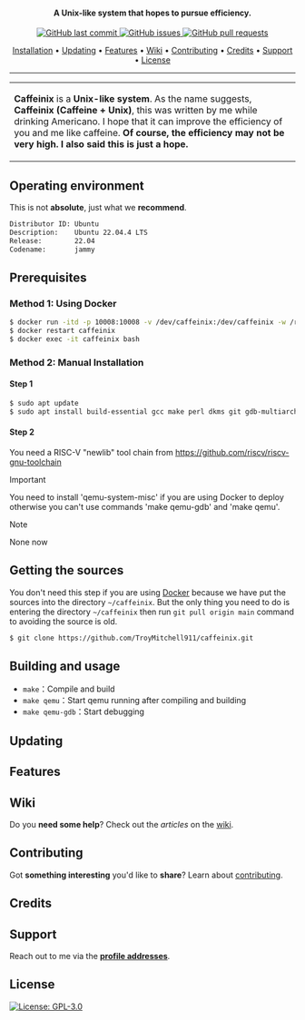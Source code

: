 <h4 align="center">A Unix-like system that hopes to pursue efficiency.</h4>

<p align="center">
    <a href="https://github.com/TroyMitchell911/Caffeinix/commits/main/">
    <img src="https://img.shields.io/github/last-commit/TroyMitchell911/Caffeinix.svg?style=flat-square&logo=github&logoColor=white"
         alt="GitHub last commit">
    <a href="https://github.com/TroyMitchell911/Caffeinix/issues">
    <img src="https://img.shields.io/github/issues-raw/TroyMitchell911/Caffeinix.svg?style=flat-square&logo=github&logoColor=white"
         alt="GitHub issues">
    <a href="https://github.com/TroyMitchell911/Caffeinix/pulls">
    <img src="https://img.shields.io/github/issues-pr-raw/TroyMitchell911/Caffeinix.svg?style=flat-square&logo=github&logoColor=white"
         alt="GitHub pull requests">
</p>

<p align="center">
  <a href="#installation">Installation</a> •
  <a href="#updating">Updating</a> •
  <a href="#features">Features</a> •
  <a href="#wiki">Wiki</a> •
  <a href="#contributing">Contributing</a> •
  <a href="#credits">Credits</a> •
  <a href="#support">Support</a> •
  <a href="#license">License</a>
</p>

---

<table>
<tr>
<td>

**Caffeinix** is a **Unix-like system**. As the name suggests, **Caffeinix (Caffeine + Unix)**, this was written by me while drinking Americano. I hope that it can improve the efficiency of you and me like caffeine. **Of course, the efficiency may not be very high. I also said this is just a hope.**

</td>
</tr>
</table>

## Operating environment

This is not **absolute**, just what we **recommend**.

```bash
Distributor ID: Ubuntu
Description:    Ubuntu 22.04.4 LTS
Release:        22.04
Codename:       jammy
```

## Prerequisites

### Method 1: Using Docker

```bash
$ docker run -itd -p 10008:10008 -v /dev/caffeinix:/dev/caffeinix -w /root --name caffeinix --restart=always troymitchell/caffeinix:1.0 /bin/bash
$ docker restart caffeinix
$ docker exec -it caffeinix bash
```

### Method 2: Manual Installation 

#### Step 1

```bash
$ sudo apt update
$ sudo apt install build-essential gcc make perl dkms git gdb-multiarch qemu-system-misc bear
```

#### Step 2

You need a RISC-V "newlib" tool chain from https://github.com/riscv/riscv-gnu-toolchain

> [!IMPORTANT] 
> You need to install 'qemu-system-misc' if you are using Docker to deploy otherwise you can't use commands 'make qemu-gdb' and 'make qemu'.

> [!NOTE]  
> None now

## Getting the sources

You don't need this step if you are using [Docker](###Method-1:-Using-Docker) because we have put the sources into the directory `~/caffeinix`. But the only thing you need to do is entering the directory `~/caffeinix` then run `git pull origin main` command to avoiding the source is old.

```bash
$ git clone https://github.com/TroyMitchell911/caffeinix.git
```

## Building and usage

- `make`：Compile and build
- `make qemu`：Start qemu running after compiling and building
- `make qemu-gdb`：Start debugging

## Updating

## Features

## Wiki

Do you **need some help**? Check out the _articles_ on the [wiki](https://github.com/TroyMitchell911/Caffeinix/wiki/).

## Contributing

Got **something interesting** you'd like to **share**? Learn about [contributing](#).    
## Credits

## Support

Reach out to me via the **[profile addresses](https://github.com/TroyMitchell911)**.

## License

[![License: GPL-3.0](https://img.shields.io/badge/License-GPL%203.0-green)](https://www.tldrlegal.com/license/gnu-general-public-license-v3-gpl-3)
